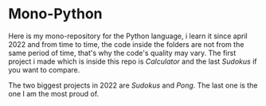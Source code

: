 # Mono-Python

Here is my mono-repository for the Python language, i learn it since april 2022 and from time to time, the code inside the folders are not from the same period of time, that's why the code's quality may vary. The first project i made which is inside this repo is <em> Calculator </em> and the last <em> Sudokus </em> if you want to compare.

The two biggest projects in 2022 are <em>Sudokus</em> and <em>Pong</em>. The last one is the one I am the most proud of.
